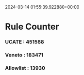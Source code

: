 2024-03-14 01:55:39.922880+00:00
# Rule Counter 
 ### UCATE : 451588

 ### Veneto : 183471

 ### Allowlist : 13930